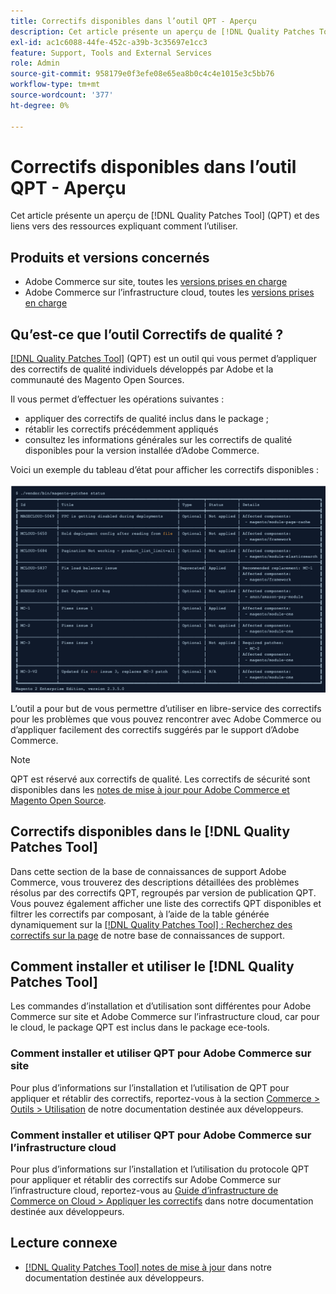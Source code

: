 ```yaml
---
title: Correctifs disponibles dans l’outil QPT - Aperçu
description: Cet article présente un aperçu de [!DNL Quality Patches Tool] (QPT) et des liens vers des ressources expliquant comment l’utiliser.
exl-id: ac1c6088-44fe-452c-a39b-3c35697e1cc3
feature: Support, Tools and External Services
role: Admin
source-git-commit: 958179e0f3efe08e65ea8b0c4c4e1015e3c5bb76
workflow-type: tm+mt
source-wordcount: '377'
ht-degree: 0%

---
```


# Correctifs disponibles dans l’outil QPT - Aperçu

Cet article présente un aperçu de [!DNL Quality Patches Tool] (QPT) et des liens vers des ressources expliquant comment l’utiliser.

## Produits et versions concernés

* Adobe Commerce sur site, toutes les [versions prises en charge](https://www.adobe.com/content/dam/cc/en/legal/terms/enterprise/pdfs/Adobe-Commerce-Software-Lifecycle-Policy.pdf)
* Adobe Commerce sur l’infrastructure cloud, toutes les [ versions prises en charge](https://www.adobe.com/content/dam/cc/en/legal/terms/enterprise/pdfs/Adobe-Commerce-Software-Lifecycle-Policy.pdf)

## Qu’est-ce que l’outil Correctifs de qualité ?

[[!DNL Quality Patches Tool]](https://github.com/magento/quality-patches) (QPT) est un outil qui vous permet d’appliquer des correctifs de qualité individuels développés par Adobe et la communauté des Magento Open Sources.

Il vous permet d’effectuer les opérations suivantes :

* appliquer des correctifs de qualité inclus dans le package ;
* rétablir les correctifs précédemment appliqués
* consultez les informations générales sur les correctifs de qualité disponibles pour la version installée d’Adobe Commerce.

Voici un exemple du tableau d’état pour afficher les correctifs disponibles :

![}Magento_Correctifs_list](assets/status_table.png)

L’outil a pour but de vous permettre d’utiliser en libre-service des correctifs pour les problèmes que vous pouvez rencontrer avec Adobe Commerce ou d’appliquer facilement des correctifs suggérés par le support d’Adobe Commerce.

>[!NOTE]
>
>QPT est réservé aux correctifs de qualité. Les correctifs de sécurité sont disponibles dans les [ notes de mise à jour pour Adobe Commerce et Magento Open Source](https://experienceleague.adobe.com/docs/commerce-operations/release/notes/overview.html).

## Correctifs disponibles dans le [!DNL Quality Patches Tool]

Dans cette section de la base de connaissances de support Adobe Commerce, vous trouverez des descriptions détaillées des problèmes résolus par des correctifs QPT, regroupés par version de publication QPT.
Vous pouvez également afficher une liste des correctifs QPT disponibles et filtrer les correctifs par composant, à l’aide de la table générée dynamiquement sur la [[!DNL Quality Patches Tool] : Recherchez des correctifs sur la page](https://experienceleague.adobe.com/tools/commerce-quality-patches/index.html) de notre base de connaissances de support.

## Comment installer et utiliser le [!DNL Quality Patches Tool]

Les commandes d’installation et d’utilisation sont différentes pour Adobe Commerce sur site et Adobe Commerce sur l’infrastructure cloud, car pour le cloud, le package QPT est inclus dans le package ece-tools.

### Comment installer et utiliser QPT pour Adobe Commerce sur site

Pour plus d’informations sur l’installation et l’utilisation de QPT pour appliquer et rétablir des correctifs, reportez-vous à la section [Commerce > Outils > Utilisation](https://experienceleague.adobe.com/docs/commerce-operations/tools/quality-patches-tool/usage.html) de notre documentation destinée aux développeurs.

### Comment installer et utiliser QPT pour Adobe Commerce sur l’infrastructure cloud

Pour plus d’informations sur l’installation et l’utilisation du protocole QPT pour appliquer et rétablir des correctifs sur Adobe Commerce sur l’infrastructure cloud, reportez-vous au [Guide d’infrastructure de Commerce on Cloud > Appliquer les correctifs](https://experienceleague.adobe.com/docs/commerce-cloud-service/user-guide/develop/upgrade/apply-patches.html) dans notre documentation destinée aux développeurs.

## Lecture connexe

* [[!DNL Quality Patches Tool] notes de mise à jour](https://experienceleague.adobe.com/docs/commerce-operations/tools/quality-patches-tool/release-notes.html) dans notre documentation destinée aux développeurs.
